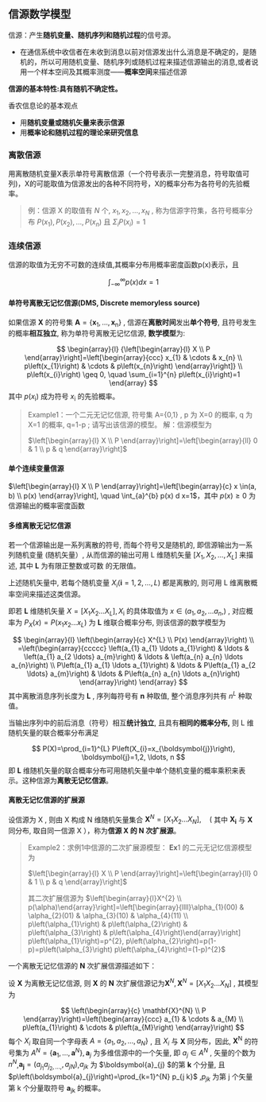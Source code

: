 ## 信源数学模型

信源：产生**随机变量、随机序列和随机过程**的信号源。

+ 在通信系统中收信者在未收到消息以前对信源发出什么消息是不确定的，是随机的，所以可用随机变量、随机序列或随机过程来描述信源输出的消息,或者说用一个样本空间及其概率测度——**概率空间**来描述信源

**信源的基本特性:具有随机不确定性。**

香农信息论的基本观点

+ 用**随机变量或随机矢量来表示信源**
+ 用**概率论和随机过程的理论来研究信息**

### 离散信源

用离散随机变量X表示单符号离散信源（一个符号表示一完整消息，符号取值可列)，X的可能取值为信源发出的各种不同符号，X的概率分布为各符号的先验概率。

> 例：信源  X  的取值有 $N$  个, $x_{1}, x_{2}, \ldots, x_{N}$ , 称为信源字符集，各符号概率分布 $P\left(x_{1}\right), P\left(x_{2}\right), \ldots, P\left(x_{n}\right)$  且 $\Sigma_{i} P\left(x_{i}\right)=1$ 

### 连续信源

信源的取值为无穷不可数的连续值,其概率分布用概率密度函数p(x)表示，且

$$
\int_{-\infty}^{\infty} p(x) d x=1
$$

#### 单符号离散无记忆信源(DMS, Discrete memoryless source)

如果信源 $\mathbf{X}$  的符号集 $\mathbf{A}=\{\mathbf{x}_{1}, \ldots, \mathbf{x}_{\mathrm{n}}\}$ , 信源在**离散时间**发出**单个符号**, 且符号发生的概率**相互独立**, 称为单符号离散无记忆信源, **数学模型**为:

$$
\begin{array}{l}
{\left[\begin{array}{l}
X \\
P
\end{array}\right]=\left[\begin{array}{ccc}
x_{1} & \cdots & x_{n} \\
p\left(x_{1}\right) & \cdots & p\left(x_{n}\right)
\end{array}\right]} \\
p\left(x_{i}\right) \geq 0, \quad \sum_{i=1}^{n} p\left(x_{i}\right)=1
\end{array}
$$
其中 $p\left(x_{\mathrm{i}}\right)$  成为符号 $x_{\mathrm{i}}$  的先验概率。

> Example1：一个二元无记忆信源, 符号集  A=\{0,1\} ,  p  为  X=0  的概率,  q  为  X=1  的概率,  q=1-p ; 请写出该信源的模型。
> 解：信源模型为
>
> $\left[\begin{array}{l}
> X \\
> P
> \end{array}\right]=\left[\begin{array}{ll}
> 0 & 1 \\
> p & q
> \end{array}\right]$

#### 单个连续变量信源

$\left[\begin{array}{l}
X \\
P
\end{array}\right]=\left[\begin{array}{c}
x \in(a, b) \\
p(x)
\end{array}\right], \quad \int_{a}^{b} p(x) d x=1$，其中 $p(x) \geq 0$  为信源输出的概率密度函数

#### 多维离散无记忆信源

若一个信源输出是一系列离散的符号, 而每个符号又是随机的, 即信源输出为一系列随机变量 (随机矢量）, 从而信源的输出可用  L  维随机矢量 $\left[X_{1}, X_{2}, \ldots, X_{L}\right]$  来描述, 其中 $\boldsymbol{L}$  为有限正整数或可数 的无限值。

上述随机矢量中, 若每个随机变量 $X_{i}(\boldsymbol{i}=1,2, \ldots, L)$  都是离散的, 则可用  L  维离散概率空间来描述这类信源。

即若 $\boldsymbol{L}$  维随机矢量 $X=\left[X_{1} X_{2} \ldots X_{L}\right], X_{\mathrm{i}}$  的具体取值为 $x \in\left(a_{1}, a_{2}, \ldots a_{n},\right)$ , 对应概率为 $P_{X}(x)=P\left(x_{1} x_{2} \ldots x_{L}\right)$  为 $\boldsymbol{L}$  维联合概率分布, 则该信源的数学模型为

$$
\begin{array}{l}
\left(\begin{array}{c}
X^{L} \\
P(x)
\end{array}\right) \\
=\left(\begin{array}{ccccc}
\left(a_{1} a_{1} \ldots a_{1}\right) & \ldots & \left(a_{1} a_{2 \ldots} a_{m}\right) & \ldots & \left(a_{n} a_{n} \ldots a_{n}\right) \\
P\left(a_{1} a_{1} \ldots a_{1}\right) & \ldots & P\left(a_{1} a_{2 \ldots} a_{m}\right) & \ldots & P\left(a_{n} a_{n} \ldots a_{n}\right)
\end{array}\right)
\end{array}
$$
其中离散消息序列长度为 $\boldsymbol{L}$ , 序列每符号有 $\boldsymbol{n}$  种取值, 整个消息序列共有 $n^{L}$  种取值。

当输出序列中的前后消息（符号）相互**统计独立**, 且具有**相同的概率分布,** 则  L  维随机矢量的联合概率分布满足

$$
P(X)=\prod_{i=1}^{L} P\left(X_{i}=x_{\boldsymbol{j}}\right), \boldsymbol{j}=1,2, \ldots, n
$$
即 $\boldsymbol{L}$  维随机矢量的联合概率分布可用随机矢量中单个随机变量的概率乘积来表示。这种信源为**离散无记忆信源**。

#### 离散无记忆信源的扩展源

设信源为 $\mathrm{X}$ , 则由 $\mathrm{X}$  构成  N  维随机矢量集合 $\mathbf{X}^{N}=\left[X_{1} X_{2} \ldots X_{N}\right], \quad\left(\right.$  其中 $\mathbf{X}_{\mathbf{i}}$  与 $\mathbf{X}$  同分布, 取自同一信源  X  ），称为**信源 $\mathrm{X}$  的  N  次扩展源**。

> Example2：求例1中信源的二次扩展源模型：
> $\mathbf{E x} 1$  的二元无记忆信源模型为
>
> $\left[\begin{array}{l}
> X \\
> P
> \end{array}\right]=\left[\begin{array}{ll}
> 0 & 1 \\
> p & q
> \end{array}\right]$
>
> 其二次扩展信源为
> $\left[\begin{array}{l}X^{2} \\ p(\alpha)\end{array}\right]=\left[\begin{array}{llll}\alpha_{1}(00) & \alpha_{2}(01) & \alpha_{3}(10) & \alpha_{4}(11) \\ p\left(\alpha_{1}\right) & p\left(\alpha_{2}\right) & p\left(\alpha_{3}\right) & p\left(\alpha_{4}\right)\end{array}\right] 
> p\left(\alpha_{1}\right)=p^{2}, p\left(\alpha_{2}\right)=p(1-p)=p\left(\alpha_{3}\right) 
> p\left(\alpha_{4}\right)=(1-p)^{2}$ 



一个离散无记忆信源的 $\mathbf{N}$  次扩展信源描述如下：

设 $\mathbf{X}$  为离散无记忆信源, 则 $\mathbf{X}$  的 $\mathbf{N}$  次扩展信源记为$\mathbf{X}^{N} ,  \mathbf{X}^{N}=\left[X_{1} X_{2} \ldots X_{N}\right]$ , 其模型为

$$
\left(\begin{array}{c}
\mathbf{X}^{N} \\
P
\end{array}\right)=\left(\begin{array}{ccc}
a_{1} & \cdots & a_{M} \\
p\left(a_{1}\right) & \cdots & p\left(a_{M}\right)
\end{array}\right)
$$
每个 $X_{i}$  取自同一个字母表 $A=\{a_{1}, a_{2}, \ldots, a_{N}\}$ , 且 $X_{i}$  与 $\mathbf{X}$  同分布，因此, $\mathbf{X}^{\mathrm{N}}$  的符号集为 $A^{N}=\{\boldsymbol{a}_{1}, \ldots, \boldsymbol{a}^{N}\}, \boldsymbol{a}_{j}$  为多维信源中的一个矢量, 即 $a_{j} \in A^{N}$ , 矢量的个数为$n^{N}$,$\boldsymbol{a}_{\boldsymbol{j}}=\left(a_{j_{1}} a_{j_{2}, \ldots,}, a_{j N}\right)$,$a_{j k}$  为 $\boldsymbol{a}_{j} $的第 $\mathbf{k}$  个分量, 且 $p\left(\boldsymbol{a}_{j}\right)=\prod_{k=1}^{N} p_{j k}$ ,$p_{j k}$  为第 $\mathrm{j}$  个矢量第 $\mathrm{k}$  个分量取符号 $\boldsymbol{a}_{\mathrm{jk}}$  的概率。